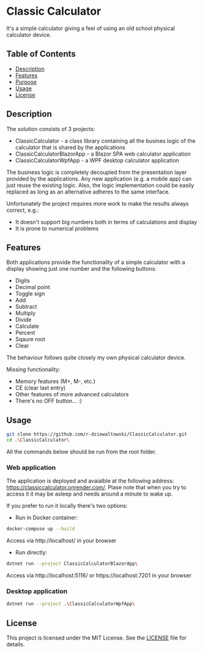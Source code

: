 # Classic Calculator
It's a simple calculator giving a feel of using an old school physical calculator device.

## Table of Contents
- [Description](#description)
- [Features](#features)
- [Purpose](#purpose)
- [Usage](#usage)
- [License](#license)

## Description
The solution consists of 3 projects:
- ClassicCalculator - a class library containing all the busines logic of the calculator that is shared by the applications
- ClassicCalculatorBlazorApp - a Blazor SPA web calculator application
- ClassicCalculatorWpfApp - a WPF desktop calculator application

The business logic is completely decoupled from the presentation layer provided by the applications. Any new application (e.g. a mobile app) can just reuse the existing logic. Also, the logic implementation could be easily replaced as long as an alternative adheres to the same interface.

Unfortunately the project requires more work to make the results always correct, e.g.:
- It doesn't support big numbers both in terms of calculations and display
- It is prone to numerical problems

## Features
Both applications provide the functionality of a simple calculator with a display showing just one number and the following buttons:
- Digits
- Decimal point
- Toggle sign
- Add
- Subtract
- Multiply
- Divide
- Calculate
- Percent
- Sqaure root
- Clear

The behaviour follows quite closely my own physical calculator device.

Missing functionality:
- Memory features (M+, M-, etc.)
- CE (clear last entry)
- Other features of more advanced calculators
- There's no OFF button... :)

## Usage
```bash
git clone https://github.com/r-dziewaltowski/ClassicCalculator.git
cd .\ClassicCalculator\
```
All the commands below should be run from the root folder.

<h3>Web application</h3>

The application is deployed and avaialble at the following address: https://classiccalculator.onrender.com/. Plase note that when you try to access it it may be asleep and needs around a minute to wake up.

If you prefer to run it locally there's two options:
- Run in Docker container:
```bash
docker-compose up --build
```
Access via http://localhost/ in your browser
- Run directly:
```bash
dotnet run --project ClassicCalculatorBlazorApp\
```
Access via http://localhost:5116/ or https://localhost:7201 in your browser

<h3>Desktop application</h3>

```bash
dotnet run --project .\ClassicCalculatorWpfApp\
```

## License
This project is licensed under the MIT License. See the [LICENSE](LICENSE) file for details.

